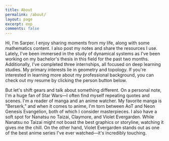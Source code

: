 ```yaml
---
title: About
permalink: /about/
layout: page
excerpt: exp
comments: false
---
```


Hi, I'm Sarper. I enjoy sharing moments from my life, along with some mathematics content. I also post my notes and share the resources I use. Lately, I've been immersed in the study of dynamical systems as I've been working on my bachelor's thesis in this field for the past two months. Additionally, I've completed three internships, all focused on deep learning studies. My primary interests lie in geometry and topology. If you're interested in learning more about my professional background, you can check out my resume by clicking the person button below.

But let's shift gears and talk about something different. On a personal note, I'm a huge fan of Star Wars—I often find myself repeating quotes and scenes. I'm a reader of manga and an anime watcher. My favorite manga is "Berserk," and when it comes to anime, I'm torn between AoT and Neon Genesis Evangelion, both of which I consider masterpieces. I also have a soft spot for Nanatsu no Taizai, Claymore, and Violet Evergarden. While Nanatsu no Taizai might not boast the best graphics or storyline, watching it gives me the chill. On the other hand, Violet Evergarden stands out as one of the best anime series I've ever watched—it's incredibly touching.
